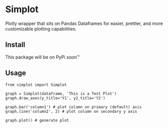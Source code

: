 # Simplot
Plotly wrapper that sits on Pandas Dataframes for easier, prettier, and more customizable plotting capabilities.

## Install
This package will be on PyPi *soon*™

## Usage

`from simplot import Simplot`

`graph = Simplot(dataframe, 'This is a Test Plot')`
`graph.draw_axes(y_title='Y1', y2_title='Y2')`

`graph.bar('column1') # plot column on primary (default) axis`
`graph.line('column2', 2) # plot column on secondary y axis`

`graph.plot() # generate plot` 

